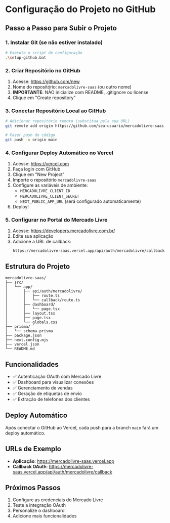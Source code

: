 # Configuração do Projeto no GitHub

## Passo a Passo para Subir o Projeto

### 1. Instalar Git (se não estiver instalado)
```bash
# Execute o script de configuração
.\setup-github.bat
```

### 2. Criar Repositório no GitHub
1. Acesse: https://github.com/new
2. Nome do repositório: `mercadolivre-saas` (ou outro nome)
3. **IMPORTANTE**: NÃO inicialize com README, .gitignore ou license
4. Clique em "Create repository"

### 3. Conectar Repositório Local ao GitHub
```bash
# Adicionar repositório remoto (substitua pela sua URL)
git remote add origin https://github.com/seu-usuario/mercadolivre-saas.git

# Fazer push do código
git push -u origin main
```

### 4. Configurar Deploy Automático no Vercel
1. Acesse: https://vercel.com
2. Faça login com GitHub
3. Clique em "New Project"
4. Importe o repositório `mercadolivre-saas`
5. Configure as variáveis de ambiente:
   - `MERCADOLIVRE_CLIENT_ID`
   - `MERCADOLIVRE_CLIENT_SECRET`
   - `NEXT_PUBLIC_APP_URL` (será configurado automaticamente)
6. Deploy!

### 5. Configurar no Portal do Mercado Livre
1. Acesse: https://developers.mercadolivre.com.br/
2. Edite sua aplicação
3. Adicione a URL de callback:
   ```
   https://mercadolivre-saas.vercel.app/api/auth/mercadolivre/callback
   ```

## Estrutura do Projeto

```
mercadolivre-saas/
├── src/
│   └── app/
│       ├── api/auth/mercadolivre/
│       │   ├── route.ts
│       │   └── callback/route.ts
│       ├── dashboard/
│       │   └── page.tsx
│       ├── layout.tsx
│       ├── page.tsx
│       └── globals.css
├── prisma/
│   └── schema.prisma
├── package.json
├── next.config.mjs
├── vercel.json
└── README.md
```

## Funcionalidades

- ✅ Autenticação OAuth com Mercado Livre
- ✅ Dashboard para visualizar conexões
- ✅ Gerenciamento de vendas
- ✅ Geração de etiquetas de envio
- ✅ Extração de telefones dos clientes

## Deploy Automático

Após conectar o GitHub ao Vercel, cada push para a branch `main` fará um deploy automático.

## URLs de Exemplo

- **Aplicação**: https://mercadolivre-saas.vercel.app
- **Callback OAuth**: https://mercadolivre-saas.vercel.app/api/auth/mercadolivre/callback

## Próximos Passos

1. Configure as credenciais do Mercado Livre
2. Teste a integração OAuth
3. Personalize o dashboard
4. Adicione mais funcionalidades 